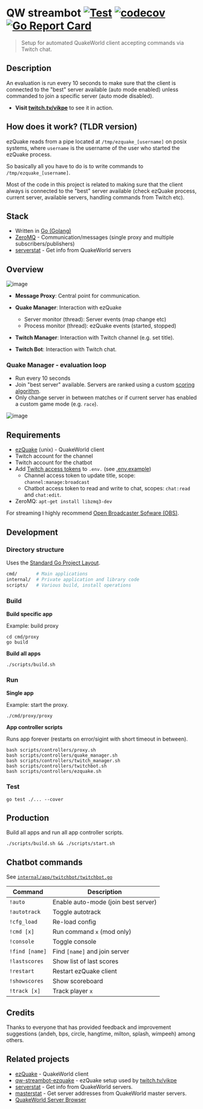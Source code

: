 # QW streambot [![Test](https://github.com/vikpe/qw-streambot/actions/workflows/test.yml/badge.svg)](https://github.com/vikpe/qw-streambot/actions/workflows/test.yml) [![codecov](https://codecov.io/gh/vikpe/qw-streambot/branch/main/graph/badge.svg)](https://codecov.io/gh/vikpe/qw-streambot) [![Go Report Card](https://goreportcard.com/badge/github.com/vikpe/qw-streambot)](https://goreportcard.com/report/github.com/vikpe/qw-streambot)

> Setup for automated QuakeWorld client accepting commands via Twitch chat.

## Description

An evaluation is run every 10 seconds to make sure that the client is connected to the "best" server available (auto mode enabled) unless commanded to join a specific server (auto mode disabled).

* **Visit [twitch.tv/vikpe](https://www.twitch.tv/vikpe)** to see it in action.

## How does it work? (TLDR version)

ezQuake reads from a pipe located at `/tmp/ezquake_[username]` on posix systems, where `username` is the username of the user who started the ezQuake process. 

So basically all you have to do is to write commands to `/tmp/ezquake_[username]`.

Most of the code in this project is related to making sure that the client always is connected to the "best" server available (check ezQuake process, current server, available servers, handling commands from Twitch etc).

## Stack

* Written in [Go (Golang)](https://github.com/golang/go)
* [ZeroMQ](https://zeromq.org/) - Communication/messages (single proxy and multiple subscribers/publishers)
* [serverstat](https://github.com/vikpe/serverstat) - Get info from QuakeWorld servers

## Overview

![image](https://user-images.githubusercontent.com/1616817/186941072-cc99679d-b1d0-41f7-bdba-913bb733e140.png)

* **Message Proxy**: Central point for communication.
* **Quake Manager**: Interaction with ezQuake
    * Server monitor (thread): Server events (map change etc)
    * Process monitor (thread): ezQuake events (started, stopped)

* **Twitch Manager**: Interaction with Twitch channel (e.g. set title).
* **Twitch Bot**: Interaction with Twitch chat.

### Quake Manager - evaluation loop

* Run every 10 seconds
* Join "best server" available. Servers are ranked using a
  custom [scoring algorithm](https://github.com/vikpe/serverstat/blob/main/qserver/mvdsv/qscore/qscore.go).
* Only change server in between matches or if current server has enabled a custom game mode (e.g. `race`).

![image](https://user-images.githubusercontent.com/1616817/186950564-2d731d49-c92a-4928-9ab2-b03dc931cf23.png)

## Requirements

* [ezQuake](https://github.com/ezQuake/ezquake-source/releases) (unix) - QuakeWorld client
* Twitch account for the channel
* Twitch account for the chatbot
* Add [Twitch access tokens](https://twitchtokengenerator.com/) to `.env.` (see [.env.example](./.env.example))
  * Channel access token to update title, scope: `channel:manage:broadcast`
  * Chatbot access token to read and write to chat, scopes: `chat:read` and `chat:edit`.
* ZeroMQ: `apt-get install libzmq3-dev`

For streaming I highly recommend [Open Broadcaster Sofware (OBS)](https://obsproject.com/).

## Development

### Directory structure

Uses the [Standard Go Project Layout](https://github.com/golang-standards/project-layout).

```bash
cmd/       # Main applications
internal/  # Private application and library code
scripts/   # Various build, install operations
```

### Build

**Build specific app**

Example: build proxy

```shell
cd cmd/proxy
go build
```

**Build all apps**

```shell
./scripts/build.sh
```

### Run

**Single app**

Example: start the proxy.

```shell
./cmd/proxy/proxy 
```

**App controller scripts**

Runs app forever (restarts on error/sigint with short timeout in between).

```shell
bash scripts/controllers/proxy.sh
bash scripts/controllers/quake_manager.sh
bash scripts/controllers/twitch_manager.sh
bash scripts/controllers/twitchbot.sh
bash scripts/controllers/ezquake.sh
```

### Test

```shell
go test ./... --cover
```

## Production

Build all apps and run all app controller scripts.

```shell
./scripts/build.sh && ./scripts/start.sh
```

## Chatbot commands
See [`internal/app/twitchbot/twitchbot.go`](https://github.com/vikpe/qw-streambot/blob/main/internal/app/twitchbot/twitchbot.go)

| Command        | Description                         |
|----------------|-------------------------------------|
| `!auto`        | Enable auto-mode (join best server) |
| `!autotrack`   | Toggle autotrack                    |
| `!cfg_load`    | Re-load config                      |
| `!cmd [x]`     | Run command `x` (mod only)          |
| `!console`     | Toggle console                      |
| `!find [name]` | Find `[name]` and join server       |
| `!lastscores ` | Show list of last scores            |
| `!restart `    | Restart ezQuake client              |
| `!showscores ` | Show scoreboard                     |
| `!track [x] `  | Track player `x`                    |

## Credits

Thanks to everyone that has provided feedback and improvement suggestions (andeh, bps, circle, hangtime, milton, splash,
wimpeeh) among others.

## Related projects

* [ezQuake](https://github.com/ezQuake/ezquake-source) - QuakeWorld client
* [qw-streambot-ezquake](https://github.com/vikpe/qw-streambot-ezquake) - ezQuake setup used
  by [twitch.tv/vikpe](https://twitch.tv/vikpe)
* [serverstat](https://github.com/vikpe/serverstat) - Get info from QuakeWorld servers.
* [masterstat](https://github.com/vikpe/masterstat) - Get server addresses from QuakeWorld master servers.
* [QuakeWorld Server Browser](https://github.com/vikpe/qw-server-browser)
